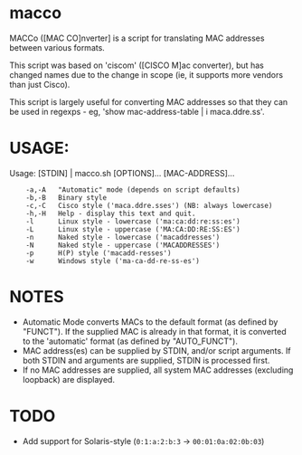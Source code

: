 macco
======

MACCo ([MAC CO]nverter] is a script for translating MAC addresses between various formats. 

This script was based on 'ciscom' ([CISCO M]ac converter), but has changed names due to the change in scope (ie, it supports more vendors than just Cisco).

This script is largely useful for converting MAC addresses so that they can be used in regexps - eg, 'show mac-address-table | i maca.ddre.ss'.

USAGE:
======

Usage: [STDIN] | macco.sh [OPTIONS]... [MAC-ADDRESS]...

        -a,-A   "Automatic" mode (depends on script defaults)
        -b,-B   Binary style  
        -c,-C   Cisco style ('maca.ddre.sses') (NB: always lowercase)
        -h,-H   Help - display this text and quit.
        -l      Linux style - lowercase ('ma:ca:dd:re:ss:es')
        -L      Linux style - uppercase ('MA:CA:DD:RE:SS:ES')
        -n      Naked style - lowercase ('macaddresses')
        -N      Naked style - uppercase ('MACADDRESSES')
        -p      H(P) style ('macadd-resses')
        -w      Windows style ('ma-ca-dd-re-ss-es')

NOTES
======

 - Automatic Mode converts MACs to the default format (as defined by "FUNCT"). If the supplied MAC is already in that format, it is converted to the 'automatic' format (as defined by "AUTO_FUNCT").
 - MAC address(es) can be supplied by STDIN, and/or script arguments. If both STDIN and arguments are supplied, STDIN is processed first.
 - If no MAC addresses are supplied, all system MAC addresses (excluding loopback) are displayed.

TODO
======

 - Add support for Solaris-style (`0:1:a:2:b:3` -> `00:01:0a:02:0b:03`)
